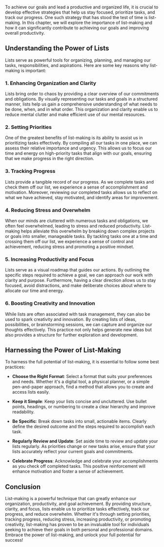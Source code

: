 
To achieve our goals and lead a productive and organized life, it is crucial to develop effective strategies that help us stay focused, prioritize tasks, and track our progress. One such strategy that has stood the test of time is list-making. In this chapter, we will explore the importance of list-making and how it can significantly contribute to achieving our goals and improving overall productivity.

Understanding the Power of Lists
--------------------------------

Lists serve as powerful tools for organizing, planning, and managing our tasks, responsibilities, and aspirations. Here are some key reasons why list-making is important:

### 1. **Enhancing Organization and Clarity**

Lists bring order to chaos by providing a clear overview of our commitments and obligations. By visually representing our tasks and goals in a structured manner, lists help us gain a comprehensive understanding of what needs to be done, when, and in what order. This organization and clarity enable us to reduce mental clutter and make efficient use of our mental resources.

### 2. **Setting Priorities**

One of the greatest benefits of list-making is its ability to assist us in prioritizing tasks effectively. By compiling all our tasks in one place, we can assess their relative importance and urgency. This allows us to focus our time and energy on high-priority tasks that align with our goals, ensuring that we make progress in the right direction.

### 3. **Tracking Progress**

Lists provide a tangible record of our progress. As we complete tasks and check them off our list, we experience a sense of accomplishment and motivation. Moreover, reviewing our completed tasks allows us to reflect on what we have achieved, stay motivated, and identify areas for improvement.

### 4. **Reducing Stress and Overwhelm**

When our minds are cluttered with numerous tasks and obligations, we often feel overwhelmed, leading to stress and reduced productivity. List-making helps alleviate this overwhelm by breaking down complex projects or goals into smaller, manageable tasks. By tackling tasks one at a time and crossing them off our list, we experience a sense of control and achievement, reducing stress and promoting a positive mindset.

### 5. **Increasing Productivity and Focus**

Lists serve as a visual roadmap that guides our actions. By outlining the specific steps required to achieve a goal, we can approach our work with clarity and purpose. Furthermore, having a clear direction allows us to stay focused, avoid distractions, and make deliberate choices about where to allocate our time and energy.

### 6. **Boosting Creativity and Innovation**

While lists are often associated with task management, they can also be used to spark creativity and innovation. By creating lists of ideas, possibilities, or brainstorming sessions, we can capture and organize our thoughts effectively. This practice not only helps generate new ideas but also provides a structure for further exploration and development.

Harnessing the Power of List-Making
-----------------------------------

To harness the full potential of list-making, it is essential to follow some best practices:

* **Choose the Right Format**: Select a format that suits your preferences and needs. Whether it's a digital tool, a physical planner, or a simple pen-and-paper approach, find a method that allows you to create and access lists easily.

* **Keep it Simple**: Keep your lists concise and uncluttered. Use bullet points, headings, or numbering to create a clear hierarchy and improve readability.

* **Be Specific**: Break down tasks into small, actionable items. Clearly define the desired outcome and the steps required to accomplish each task.

* **Regularly Review and Update**: Set aside time to review and update your lists regularly. As priorities change or new tasks arise, ensure that your lists accurately reflect your current goals and commitments.

* **Celebrate Progress**: Acknowledge and celebrate your accomplishments as you check off completed tasks. This positive reinforcement will enhance motivation and foster a sense of achievement.

Conclusion
----------

List-making is a powerful technique that can greatly enhance our organization, productivity, and goal achievement. By providing structure, clarity, and focus, lists enable us to prioritize tasks effectively, track our progress, and reduce overwhelm. Whether it's through setting priorities, tracking progress, reducing stress, increasing productivity, or promoting creativity, list-making has proven to be an invaluable tool for individuals seeking to achieve their goals in both personal and professional domains. Embrace the power of list-making, and unlock your full potential for success!
